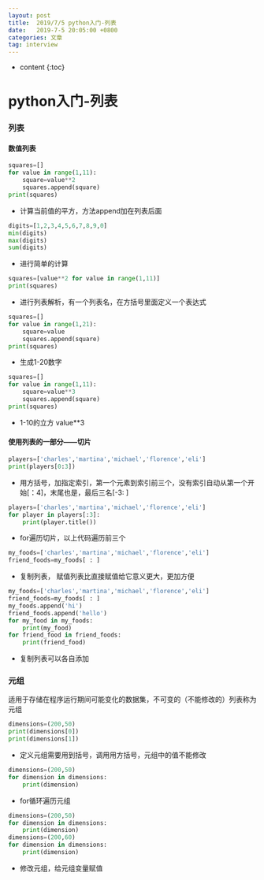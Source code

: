 ```yaml
---
layout: post
title:  2019/7/5 python入门-列表
date:   2019-7-5 20:05:00 +0800
categories: 文章
tag: interview
---
```


* content
{:toc}
# python入门-列表

### 列表

#### 数值列表

~~~python
squares=[]
for value in range(1,11):
	square=value**2
	squares.append(square)
print(squares)
~~~

-  计算当前值的平方，方法append加在列表后面

~~~python
digits=[1,2,3,4,5,6,7,8,9,0]
min(digits)
max(digits)
sum(digits)
~~~

- 进行简单的计算

~~~python
squares=[value**2 for value in range(1,11)]
print(squares)
~~~

- 进行列表解析，有一个列表名，在方括号里面定义一个表达式

```python
squares=[]
for value in range(1,21):
	square=value
	squares.append(square)
print(squares)
```

- 生成1-20数字

```python
squares=[]
for value in range(1,11):
	square=value**3
	squares.append(square)
print(squares)

```

- 1-10的立方 value**3

#### 使用列表的一部分——切片

~~~python
players=['charles','martina','michael','florence','eli']
print(players[0:3])
~~~

- 用方括号，加指定索引，第一个元素到索引前三个，没有索引自动从第一个开始[：4]，末尾也是，最后三名[-3: ]

~~~python
players=['charles','martina','michael','florence','eli']
for player in players[:3]:
	print(player.title())
~~~

- for遍历切片，以上代码遍历前三个

~~~python
my_foods=['charles','martina','michael','florence','eli']
friend_foods=my_foods[ : ]
~~~

- 复制列表， 赋值列表比直接赋值给它意义更大，更加方便

~~~python
my_foods=['charles','martina','michael','florence','eli']
friend_foods=my_foods[ : ]
my_foods.append('hi')
friend_foods.append('hello')
for my_food in my_foods:
	print(my_food)
for friend_food in friend_foods:
	print(friend_food)
~~~

- 复制列表可以各自添加

### 元组

适用于存储在程序运行期间可能变化的数据集，不可变的（不能修改的）列表称为元组

~~~python
dimensions=(200,50)
print(dimensions[0])
print(dimensions[1])
~~~

- 定义元组需要用到括号，调用用方括号，元组中的值不能修改

```python
dimensions=(200,50)
for dimension in dimensions:
	print(dimension)
```

- for循环遍历元组

```python
dimensions=(200,50)
for dimension in dimensions:
	print(dimension)
dimensions=(200,60)
for dimension in dimensions:
	print(dimension)
```

- 修改元组，给元组变量赋值
